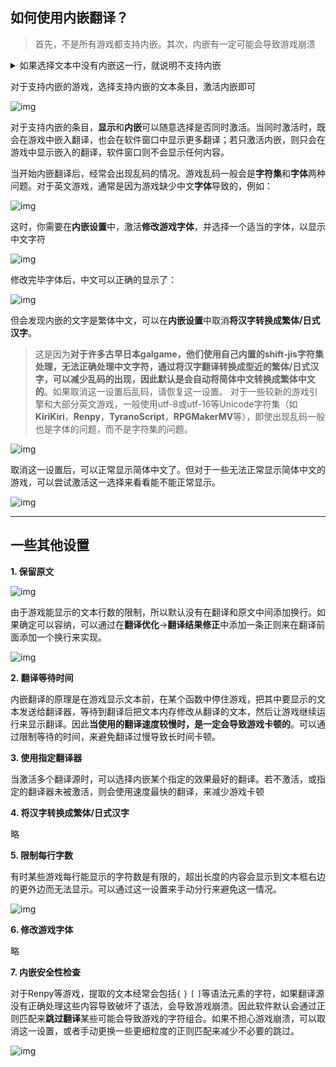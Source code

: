 ## 如何使用内嵌翻译？

> 首先，不是所有游戏都支持内嵌。其次，内嵌有一定可能会导致游戏崩溃


<details>
  <summary>如果选择文本中没有内嵌这一行，就说明不支持内嵌</summary>
  <img src="https://image.lunatranslator.org/zh/embed/noembed.png">
  <img src="https://image.lunatranslator.org/zh/embed/someembed.png">
</details>

对于支持内嵌的游戏，选择支持内嵌的文本条目，激活内嵌即可

![img](https://image.lunatranslator.org/zh/embed/select.png)

对于支持内嵌的条目，**显示**和**内嵌**可以随意选择是否同时激活。当同时激活时，既会在游戏中嵌入翻译，也会在软件窗口中显示更多翻译；若只激活内嵌，则只会在游戏中显示嵌入的翻译，软件窗口则不会显示任何内容。

当开始内嵌翻译后，经常会出现乱码的情况。游戏乱码一般会是**字符集**和**字体**两种问题。对于英文游戏，通常是因为游戏缺少中文**字体**导致的，例如：

![img](https://image.lunatranslator.org/zh/embed/luanma.png)

这时，你需要在**内嵌设置**中，激活**修改游戏字体**，并选择一个适当的字体，以显示中文字符

![img](https://image.lunatranslator.org/zh/embed/ziti.png)

修改完毕字体后，中文可以正确的显示了：

![img](https://image.lunatranslator.org/zh/embed/okembed.png)

但会发现内嵌的文字是繁体中文，可以在**内嵌设置**中取消**将汉字转换成繁体/日式汉字**。

>这是因为**对于许多古早日本galgame，他们使用自己内置的shift-jis字符集处理，无法正确处理中文字符，通过将汉字翻译转换成型近的繁体/日式汉字，可以减少乱码的出现，因此默认是会自动将简体中文转换成繁体中文的**。如果取消这一设置后乱码，请恢复这一设置。
对于一些较新的游戏引擎和大部分英文游戏，一般使用utf-8或utf-16等Unicode字符集（如**KiriKiri**，**Renpy**，**TyranoScript**，**RPGMakerMV**等），即使出现乱码一般也是字体的问题，而不是字符集的问题。

![img](https://image.lunatranslator.org/zh/embed/fanti.png)

取消这一设置后，可以正常显示简体中文了。但对于一些无法正常显示简体中文的游戏，可以尝试激活这一选择来看看能不能正常显示。

![img](https://image.lunatranslator.org/zh/embed/good.png)

** **

## 一些其他设置

**1. 保留原文** 

![img](https://image.lunatranslator.org/zh/embed/keeporigin.png)

由于游戏能显示的文本行数的限制，所以默认没有在翻译和原文中间添加换行。如果确定可以容纳，可以通过在**翻译优化**->**翻译结果修正**中添加一条正则来在翻译前面添加一个换行来实现。

![img](https://image.lunatranslator.org/zh/embed/addspace.png)

**2. 翻译等待时间**

内嵌翻译的原理是在游戏显示文本前，在某个函数中停住游戏，把其中要显示的文本发送给翻译器，等待到翻译后把文本内存修改从翻译的文本，然后让游戏继续运行来显示翻译。因此**当使用的翻译速度较慢时，是一定会导致游戏卡顿的**。可以通过限制等待的时间，来避免翻译过慢导致长时间卡顿。

**3. 使用指定翻译器**

当激活多个翻译源时，可以选择内嵌某个指定的效果最好的翻译。若不激活，或指定的翻译器未被激活，则会使用速度最快的翻译，来减少游戏卡顿

**4. 将汉字转换成繁体/日式汉字**

略


**5. 限制每行字数**

有时某些游戏每行能显示的字符数是有限的，超出长度的内容会显示到文本框右边的更外边而无法显示。可以通过这一设置来手动分行来避免这一情况。

![img](https://image.lunatranslator.org/zh/embed/limitlength.png)

**6. 修改游戏字体**

略

**7. 内嵌安全性检查**

对于Renpy等游戏，提取的文本经常会包括`{` `}` `[` `]`等语法元素的字符，如果翻译源没有正确处理这些内容导致破坏了语法，会导致游戏崩溃。因此软件默认会通过正则匹配来**跳过翻译**某些可能会导致游戏的字符组合。如果不担心游戏崩溃，可以取消这一设置，或者手动更换一些更细粒度的正则匹配来减少不必要的跳过。

![img](https://image.lunatranslator.org/zh/embed/safeskip.png)